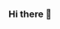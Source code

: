 ### Hi there 👋

<!--

I am an Computer engineer who likes the research in Artificial Intelligence, actually i am working in a proyect of classifier of solid waste for my TESIS.

- 🔭 I’m currently working on a project of web development for a social group of my community
- 👯 I’m looking to collaborate on a programming research company
- 💬 Ask me about questions of matimatics and programing languages like java, python, c, c++, and another tools like tensorflow and keras

-->
